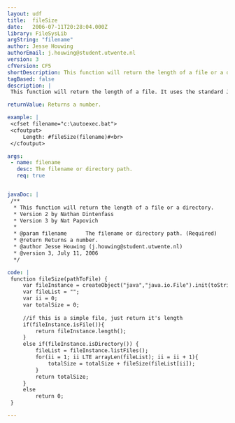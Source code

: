 ```yaml
---
layout: udf
title:  fileSize
date:   2006-07-11T20:28:04.000Z
library: FileSysLib
argString: "filename"
author: Jesse Houwing
authorEmail: j.houwing@student.utwente.nl
version: 3
cfVersion: CF5
shortDescription: This function will return the length of a file or a directory.
tagBased: false
description: |
 This function will return the length of a file. It uses the standard Java File object, which makes it very fast under ColdfusionMX. If a directory is passed instead of a file, the UDF will return the total size of all files in the directory. If the file or folder does not exist, it will return 0.

returnValue: Returns a number.

example: |
 <cfset filename="c:\autoexec.bat">
 <cfoutput>
     Length: #fileSize(filename)#<br>
 </cfoutput>

args:
 - name: filename
   desc: The filename or directory path.
   req: true


javaDoc: |
 /**
  * This function will return the length of a file or a directory.
  * Version 2 by Nathan Dintenfass
  * Version 3 by Nat Papovich
  * 
  * @param filename      The filename or directory path. (Required)
  * @return Returns a number. 
  * @author Jesse Houwing (j.houwing@student.utwente.nl) 
  * @version 3, July 11, 2006 
  */

code: |
 function fileSize(pathToFile) {
     var fileInstance = createObject("java","java.io.File").init(toString(arguments.pathToFile));
     var fileList = "";
     var ii = 0;
     var totalSize = 0;
 
     //if this is a simple file, just return it's length
     if(fileInstance.isFile()){
         return fileInstance.length();
     }
     else if(fileInstance.isDirectory()) {
         fileList = fileInstance.listFiles();
         for(ii = 1; ii LTE arrayLen(fileList); ii = ii + 1){
             totalSize = totalSize + fileSize(fileList[ii]);
         }
         return totalSize; 
     }
     else
         return 0;
 }

---
```


